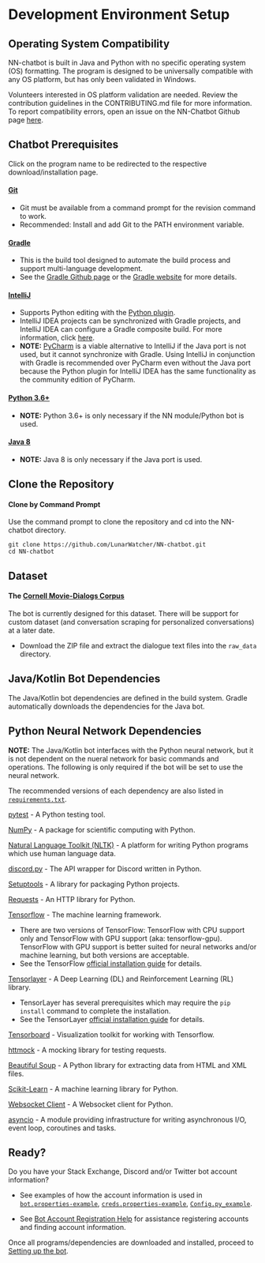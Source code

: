 # Development Environment Setup
## Operating System Compatibility
NN-chatbot is built in Java and Python with no specific  operating system (OS) formatting. The program is designed to be universally compatible with any OS platform, but has only been validated in Windows.

Volunteers interested in OS platform validation are needed. Review the contribution guidelines in the CONTRIBUTING.md file for more information. To report compatibility errors, open an issue on the NN-Chatbot Github page [here](https://github.com/LunarWatcher/NN-chatbot/issues).

## Chatbot Prerequisites
Click on the program name to be redirected to the respective download/installation page.

#### [Git](https://git-scm.com/book/en/v2/Getting-Started-Installing-Git)
* Git must be available from a command prompt for the revision command to work.
* Recommended: Install and add Git to the PATH environment variable.

#### [Gradle](https://gradle.org/install/)
* This is the build tool designed to automate the build process and support multi-language development.
* See the [Gradle Github page](https://github.com/gradle/gradle) or the [Gradle website](https://gradle.org) for more details.

#### [IntelliJ](https://www.jetbrains.com/idea/download/#section=windows)
* Supports Python editing with the [Python plugin](https://www.jetbrains.com/help/idea/plugin-overview.html).
* IntelliJ IDEA projects can be synchronized with Gradle projects, and IntelliJ IDEA can configure a Gradle composite build. For more information, click [here](https://www.jetbrains.com/help/idea/gradle.html).
* **NOTE:** [PyCharm](https://www.jetbrains.com/pycharm/download/#section=windows) is a viable alternative to IntelliJ if the Java port is not used, but it cannot synchronize with Gradle. Using IntelliJ in conjunction with Gradle is recommended over PyCharm even without the Java port because the Python plugin for IntelliJ IDEA has the same functionality as the community edition of PyCharm.

#### [Python 3.6+](https://www.python.org/downloads/)
* **NOTE:** Python 3.6+ is only necessary if the NN module/Python bot is used.

#### [Java 8](https://java.com/en/download/)
* **NOTE:** Java 8 is only necessary if the Java port is used.

## Clone the Repository
#### Clone by Command Prompt
Use the command prompt to clone the repository and cd into the NN-chatbot directory.
```
git clone https://github.com/LunarWatcher/NN-chatbot.git
cd NN-chatbot
```
## Dataset

#### The [Cornell Movie-Dialogs Corpus](http://www.cs.cornell.edu/~cristian/Cornell_Movie-Dialogs_Corpus.html)

The bot is currently designed for this dataset. There will be support for custom dataset (and conversation scraping for personalized conversations) at a later date.

* Download the ZIP file and extract the dialogue text files into the `raw_data` directory.
<!--Where is the raw_data directory? Does the user need to make one? Where does the raw_data directory go in the repository?-->

## Java/Kotlin Bot Dependencies

The Java/Kotlin bot dependencies are defined in the build system. Gradle automatically downloads the dependencies for the Java bot.

## Python Neural Network Dependencies

**NOTE:** The Java/Kotlin bot interfaces with the Python neural network, but it is not dependent on the nueral network for basic commands and operations. The following is only required if the bot will be set to use the neural network.

The recommended versions of each dependency are also listed in [`requirements.txt`](https://github.com/LunarWatcher/NN-chatbot/blob/master/requirements.txt).

[pytest](https://docs.pytest.org/en/latest/) - A Python testing tool.

[NumPy](http://www.numpy.org/) - A package for scientific computing with Python.

[Natural Language Toolkit (NLTK)](https://www.nltk.org/) - A platform for writing Python programs which use human language data.

[discord.py](https://github.com/Rapptz/discord.py) - The API wrapper for Discord written in Python.

[Setuptools](https://setuptools.readthedocs.io/en/latest/) - A library for packaging Python projects.

[Requests](http://docs.python-requests.org/en/master/) - An HTTP library for Python.

[Tensorflow](https://www.tensorflow.org/) - The machine learning framework.
* There are two versions of TensorFlow: TensorFlow with CPU support only and TensorFlow with GPU support (aka: tensorflow-gpu). TensorFlow with GPU support is better suited for neural networks and/or machine learning, but both versions are acceptable.
* See the TensorFlow [official installation guide](https://www.tensorflow.org/install/) for details.

[Tensorlayer](https://github.com/tensorlayer/tensorlayer) - A Deep Learning (DL) and Reinforcement Learning (RL) library.
* TensorLayer has several prerequisites which may require the `pip install` command to complete the installation.
* See the TensorLayer [official installation guide](http://tensorlayer.readthedocs.io/en/latest/user/installation.html) for details.

[Tensorboard](https://www.tensorflow.org/guide/summaries_and_tensorboard) - Visualization toolkit for working with Tensorflow.

[httmock](https://github.com/patrys/httmock) - A mocking library for testing requests.

[Beautiful Soup](https://www.crummy.com/software/BeautifulSoup/bs4/doc/) - A Python library for extracting data from HTML and XML files.

[Scikit-Learn](http://scikit-learn.org/stable/) - A machine learning library for Python.

[Websocket Client](https://github.com/websocket-client/websocket-client) - A Websocket client for Python.

[asyncio](https://docs.python.org/3/library/asyncio.html) - A module providing infrastructure for writing  asynchronous I/O, event loop, coroutines and tasks.
 <!--Listed in the README but not in the requirements.txt...-->

## Ready?
Do you have your Stack Exchange, Discord and/or Twitter bot account information?
  - See examples of how the account information is used in  [`bot.properties-example`](bot.properties-example.md), [`creds.properties-example`](creds.properties-example.md), [`Config.py_example`](Config.py_example.md).
  * See [Bot Account Registration Help](Bot-Account-Registration-Help.md) for assistance registering accounts and finding account information.

Once all programs/dependencies are downloaded and installed, proceed to [Setting up the bot](Setting-up-the-bot.md).
<!--Unsure if they should be redirected to the Setting-up-the-bot wiki page or the Readme. Add a link later.-->
